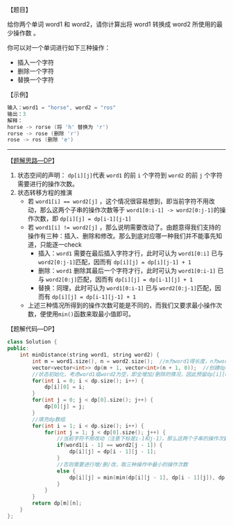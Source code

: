 【题目】

给你两个单词 word1 和 word2，请你计算出将 word1 转换成 word2 所使用的最少操作数 。

你可以对一个单词进行如下三种操作：

* 插入一个字符
* 删除一个字符
* 替换一个字符

【示例】

```c++
输入：word1 = "horse", word2 = "ros"
输出：3
解释：
horse -> rorse (将 'h' 替换为 'r')
rorse -> rose (删除 'r')
rose -> ros (删除 'e')
```

---

【[题解思路—DP](https://leetcode-cn.com/problems/edit-distance/solution/dong-tai-gui-hua-72-bian-ji-ju-chi-by-bi-okfr/)】

1. 状态空间的声明： `dp[i][j]`代表 `word1` 的前 `i` 个字符到 `word2` 的前 `j` 个字符需要进行的操作次数。
2. 状态转移方程的推演
   * 若 `word1[i] == word2[j]` ，这个情况很容易想到，即当前字符不用改动，那么这两个子串的操作次数等于 `word1[0:i-1] -> word2[0:j-1]`的操作次数，即 `dp[i][j] = dp[i-1][j-1]`
   * 若 `word1[i] != word2[j]` ，那么说明需要改动了。由题意得我们支持的操作有三种：插入、删除和修改。那么到底对应哪一种我们并不能事先知道，只能逐一check
     * 插入：`word1` 需要在最后插入字符才行，此时可认为 `word1[0:i]` 已与 `word2[0:j-1]`匹配，因而有 `dp[i][j] = dp[i][j-1] + 1`
     * 删除：`word1` 删除其最后一个字符才行，此时可认为 `word1[0:i-1]` 已与 `word2[0:j]`匹配，因而有 `dp[i][j] = dp[i-1][j] + 1`
     * 替换：同理，此时可认为 `word1[0:i-1]` 已与 `word2[0:j-1]`匹配，因而有 `dp[i][j] = dp[i-1][j-1] + 1`
   * 上述三种情况所得到的操作次数可能是不同的，而我们又要求最小操作次数，便使用`min()`函数来取最小值即可。

【题解代码—DP】

```c++
class Solution {
public:
    int minDistance(string word1, string word2) {
        int m = word1.size(), n = word2.size();  //m为word1得长度，n为word2的长度
        vector<vector<int>> dp(m + 1, vector<int>(n + 1, 0));  //创建dp数组
        //状态初始化，考虑word1或word2为空，即全增加/删除的情况，因此预留dp[i][0]和dp[0][j]
        for(int i = 0; i < dp.size(); i++) {
            dp[i][0] = i;
        }
        for(int j = 0; j < dp[0].size(); j++) {
            dp[0][j] = j;
        }
        //填充dp数组
        for(int i = 1; i < dp.size(); i++) {
            for(int j = 1; j < dp[0].size(); j++) {
                //当前字符不用改动（注意下标是i-1和j-1），那么这两个子串的操作次数等于dp[i-1][j-1]
                if(word1[i - 1] == word2[j - 1]) {  
                    dp[i][j] = dp[i - 1][j - 1];
                }
                //否则需要进行增/删/改，取三种操作中最小的操作次数
                else {
                    dp[i][j] = min(min(dp[i][j - 1], dp[i - 1][j]), dp[i - 1][j - 1]) + 1;
                }
            }
        }
        return dp[m][n];
    }
};
```

